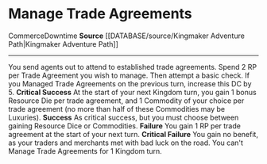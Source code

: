 ﻿---
id: '1408'
name: Manage Trade Agreements
rarity: Common
source: '[[DATABASE/source/Kingmaker Adventure Path|Kingmaker Adventure Path]]'
trait:
- '[[DATABASE/trait/Commerce|Commerce]]'
- '[[DATABASE/trait/Downtime|Downtime]]'
type: Action

---
# Manage Trade Agreements

<span class="item-trait">Commerce</span><span class="item-trait">Downtime</span>
**Source** [[DATABASE/source/Kingmaker Adventure Path|Kingmaker Adventure Path]]

---
You send agents out to attend to established trade agreements. Spend 2 RP per Trade Agreement you wish to manage. Then attempt a basic check. If you Managed Trade Agreements on the previous turn, increase this DC by 5.
**Critical Success** At the start of your next Kingdom turn, you gain 1 bonus Resource Die per trade agreement, and 1 Commodity of your choice per trade agreement (no more than half of these Commodities may be Luxuries).
**Success** As critical success, but you must choose between gaining Resource Dice or Commodities.
**Failure** You gain 1 RP per trade agreement at the start of your next turn.
**Critical Failure** You gain no benefit, as your traders and merchants met with bad luck on the road. You can't Manage Trade Agreements for 1 Kingdom turn.